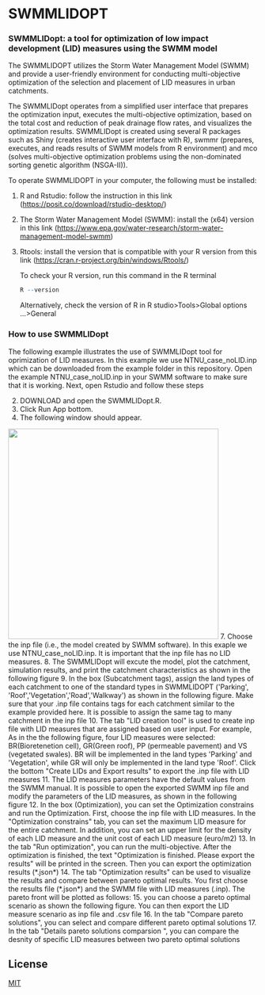 # SWMMLIDOPT
### SWMMLIDopt: a tool for optimization of low impact development (LID) measures using the SWMM model

The SWMMLIDOPT utilizes the Storm Water Management Model (SWMM) and provide a user-friendly environment for conducting multi-objective optimization of the selection and placement of LID measures in urban catchments.  

The SWMMLIDopt operates from a simplified user interface that prepares the optimization input, executes the multi-objective optimization, based on the total cost and reduction of peak drainage flow rates, and visualizes the optimization results. SWMMLIDopt is created using several R packages such as Shiny (creates interactive user interface with R), swmmr (prepares, executes, and reads results of SWMM models from R environment) and mco (solves multi-objective optimization problems using the non-dominated sorting genetic algorithm (NSGA-II)). 

To operate SWMMLIDOPT in your computer, the following must be installed: 

1. R and Rstudio: follow the instruction in this link (https://posit.co/download/rstudio-desktop/)
2. The Storm Water Management Model (SWMM): install the (x64) version in this link (https://www.epa.gov/water-research/storm-water-management-model-swmm)
3. Rtools: install the version that is compatible with your R version from this link (https://cran.r-project.org/bin/windows/Rtools/) 
  
      To check your R version, run this command in the R terminal 
    ```r
    R --version
    ```
    Alternatively, check the version of R in R studio>Tools>Global options ...>General 


### How to use SWMMLIDopt

The following example illustrates the use of SWMMLIDopt tool for oprimization of LID measures. In this example we use NTNU_case_noLID.inp which can be downloaded from the example folder in this repository. Open the example NTNU_case_noLID.inp in your SWMM software to make sure that it is working. Next, open Rstudio and follow these steps 

2. DOWNLOAD and open the SWMMLIDopt.R.
4. Click Run App bottom. 
5. The following window should appear.
<img src="[image1.png](https://github.com/ElhadiMohsenAbdalla/SWMMLIDOPT/tree/main/Figures/fig1.JPG)" width="425"/>
7. Choose the inp file (i.e., the model created by SWMM software). In this exaple we use NTNU_case_noLID.inp. It is important that the inp file has no LID measures. 
8. The SWMMLIDopt will excute the model, plot the catchment, simulation results, and print the catchment characteristics as shown in the following figure
9. In the box (Subcatchment tags), assign the land types of each catchment to one of the standard types in SWMMLIDOPT ('Parking', 'Roof','Vegetation','Road','Walkway') as shown in the following figure. Make sure that your .inp file contains tags for each catchment similar to the example provided here. It is possible to assign the same tag to many catchment in the inp file
10. The tab "LID creation tool" is used to create inp file with LID measures that are assigned based on user input. For example, As in the the following figure, four LID measures were selected: BR(Bioretenetion cell), GR(Green roof), PP (permeable pavement) and VS (vegetated swales). BR will be implemented in the land types 'Parking' and 'Vegetation', while GR will only be implemented in the land type 'Roof'. Click the bottom "Create LIDs and Export results" to export the .inp file with LID measures
11. The LID measures parameters have the default values from the SWMM manual. It is possible to open the exported SWMM inp file and modify the parameters of the LID measures, as shown in the following figure
12. In the box (Optimization), you can set the Optimization constrains and run the Optimization. First, choose the inp file with LID measures. In the "Optimization constrains" tab, you can set the maximum LID measure for the entire catchment. In addition, you can set an upper limit for the density of each LID measure and the unit cost of each LID measure (euro/m2)
13. In the tab "Run optimization", you can run the multi-objective. After the optimization is finished, the text "Optimization is finished. Please export the results" will be printed in the screen. Then you can export the optimization results (*.json*)
14. The tab "Optimization results" can be used to visualize the results and compare between pareto optimal results. You first choose the results file (*.json*) and the SWMM file with LID measures (.inp). The pareto front will be plotted as follows: 
15. you can choose a pareto optimal scenario as shown the following figure. You can then export the LID measure scenario as inp file and .csv file
16. In the tab "Compare pareto solutions", you can select and compare different pareto optimal solutions 
17. In the tab "Details pareto solutions comparsion ", you can compare the desnity of specific LID measures between two pareto optimal solutions         








## License

[MIT](https://choosealicense.com/licenses/mit/)
